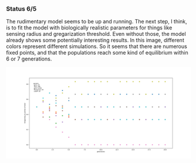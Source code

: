 <h3>Status 6/5</h3>
<p>The rudimentary model seems to be up and running. The next step, I think, is to fit the model with biologically realistic parameters for things like sensing radius and gregarization threshold. Even without those, the model already shows some potentially interesting results. In this image, different colors represent different simulations. So it seems that there are numerous fixed points, and that the populations reach some kind of equilibrium within 6 or 7 generations.</p>
<img src="https://github.com/ymaltsman/Optimal-Foraging/blob/master/imgs/genalg2.png">
